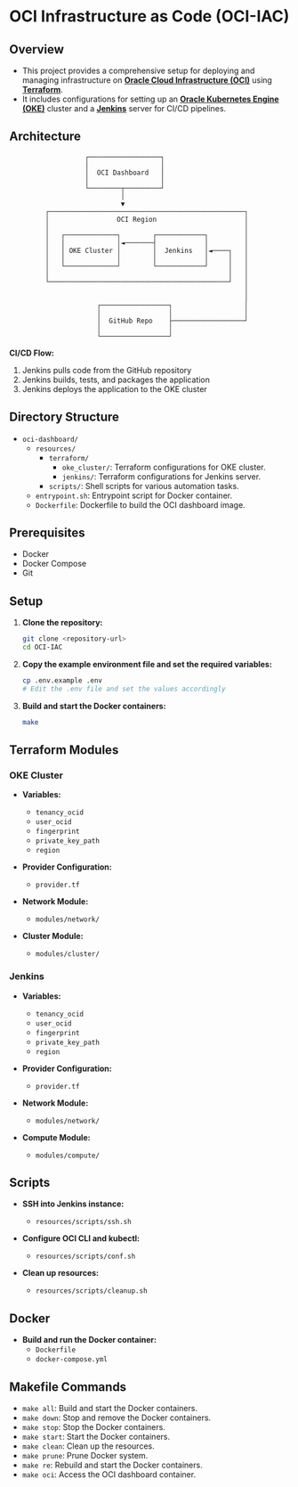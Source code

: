 # OCI Infrastructure as Code (OCI-IAC)

## Overview

- This project provides a comprehensive setup for deploying and managing infrastructure on [**Oracle Cloud Infrastructure (OCI)**](https://www.oracle.com/cloud/) using [**Terraform**](https://www.terraform.io/).
- It includes configurations for setting up an [**Oracle Kubernetes Engine (OKE)**](https://www.oracle.com/cloud/cloud-native/kubernetes-engine/) cluster and a [**Jenkins**](https://www.jenkins.io/) server for CI/CD pipelines.

## Architecture

```
                   ┌──────────────────┐
                   │                  │
                   │  OCI Dashboard   │
                   │                  │
                   └────────┬─────────┘
                            │
                            ▼
         ┌─────────────────────────────────────────────────┐
         │                 OCI Region                      │
         │                                                 │
         │   ┌─────────────┐        ┌────────────┐         │
         │   │             │◄───────┤            │         │
         │   │ OKE Cluster │        │  Jenkins   │◄────┐   │
         │   │             │        │            │     │   │
         │   └─────────────┘        └────────────┘     │   │
         │                                             │   │
         └─────────────────────────────────────────────┘   │
                                                           │
                                                           │
                      ┌─────────────────┐                  │
                      │                 │                  │
                      │  GitHub Repo    ├──────────────────┘
                      │                 │
                      └─────────────────┘
```

**CI/CD Flow:**
1. Jenkins pulls code from the GitHub repository
2. Jenkins builds, tests, and packages the application
3. Jenkins deploys the application to the OKE cluster

## Directory Structure

- `oci-dashboard/`
  - `resources/`
    - `terraform/`
      - `oke_cluster/`: Terraform configurations for OKE cluster.
      - `jenkins/`: Terraform configurations for Jenkins server.
    - `scripts/`: Shell scripts for various automation tasks.
  - `entrypoint.sh`: Entrypoint script for Docker container.
  - `Dockerfile`: Dockerfile to build the OCI dashboard image.

## Prerequisites

- Docker
- Docker Compose
- Git

## Setup

1. **Clone the repository:**
   ```bash
   git clone <repository-url>
   cd OCI-IAC
   ```

2. **Copy the example environment file and set the required variables:**
   ```bash
   cp .env.example .env
   # Edit the .env file and set the values accordingly
   ```

3. **Build and start the Docker containers:**
   ```bash
   make
   ```

## Terraform Modules

### OKE Cluster

- **Variables:**
  - `tenancy_ocid`
  - `user_ocid`
  - `fingerprint`
  - `private_key_path`
  - `region`

- **Provider Configuration:**
  - `provider.tf`

- **Network Module:**
  - `modules/network/`

- **Cluster Module:**
  - `modules/cluster/`

### Jenkins

- **Variables:**
  - `tenancy_ocid`
  - `user_ocid`
  - `fingerprint`
  - `private_key_path`
  - `region`

- **Provider Configuration:**
  - `provider.tf`

- **Network Module:**
  - `modules/network/`

- **Compute Module:**
  - `modules/compute/`

## Scripts

- **SSH into Jenkins instance:**
  - `resources/scripts/ssh.sh`

- **Configure OCI CLI and kubectl:**
  - `resources/scripts/conf.sh`

- **Clean up resources:**
  - `resources/scripts/cleanup.sh`

## Docker

- **Build and run the Docker container:**
  - `Dockerfile`
  - `docker-compose.yml`

## Makefile Commands

- `make all`: Build and start the Docker containers.
- `make down`: Stop and remove the Docker containers.
- `make stop`: Stop the Docker containers.
- `make start`: Start the Docker containers.
- `make clean`: Clean up the resources.
- `make prune`: Prune Docker system.
- `make re`: Rebuild and start the Docker containers.
- `make oci`: Access the OCI dashboard container.

